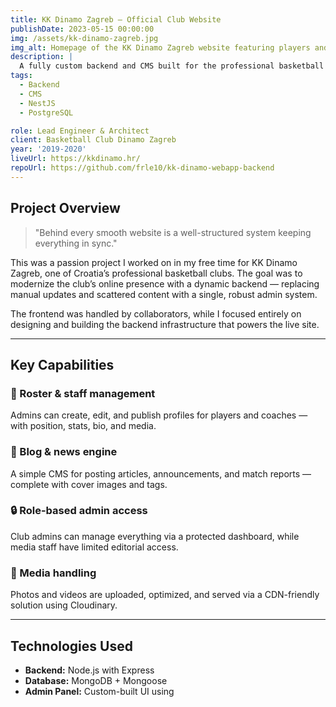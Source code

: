 ```yaml
---
title: KK Dinamo Zagreb – Official Club Website
publishDate: 2023-05-15 00:00:00
img: /assets/kk-dinamo-zagreb.jpg
img_alt: Homepage of the KK Dinamo Zagreb website featuring players and blog highlights
description: |
  A fully custom backend and CMS built for the professional basketball club KK Dinamo Zagreb — enabling seamless management of players, coaches, and club content.
tags:
  - Backend
  - CMS
  - NestJS
  - PostgreSQL

role: Lead Engineer & Architect
client: Basketball Club Dinamo Zagreb
year: '2019-2020'
liveUrl: https://kkdinamo.hr/
repoUrl: https://github.com/frle10/kk-dinamo-webapp-backend
---
```


## Project Overview

> "Behind every smooth website is a well-structured system keeping everything in sync."

This was a passion project I worked on in my free time for KK Dinamo Zagreb, one of Croatia’s professional basketball clubs. The goal was to modernize the club’s online presence with a dynamic backend — replacing manual updates and scattered content with a single, robust admin system.

The frontend was handled by collaborators, while I focused entirely on designing and building the backend infrastructure that powers the live site.

---

## Key Capabilities

### 👥 Roster & staff management

Admins can create, edit, and publish profiles for players and coaches — with position, stats, bio, and media.

### 📝 Blog & news engine

A simple CMS for posting articles, announcements, and match reports — complete with cover images and tags.

### 🔒 Role-based admin access

Club admins can manage everything via a protected dashboard, while media staff have limited editorial access.

### 📂 Media handling

Photos and videos are uploaded, optimized, and served via a CDN-friendly solution using Cloudinary.

---

## Technologies Used

- **Backend:** Node.js with Express
- **Database:** MongoDB + Mongoose
- **Admin Panel:** Custom-built UI using
